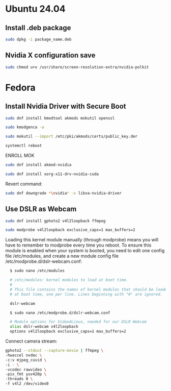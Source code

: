 # Ubuntu 24.04
## Install .deb package
```bash
sudo dpkg -i package_name.deb
```
## Nvidia X configuration save

```bash
sudo chmod u+x /usr/share/screen-resolution-extra/nvidia-polkit
```

# Fedora

## Install Nvidia Driver with Secure Boot

```bash
sudo dnf install kmodtool akmods mokutil openssl
```

```bash
sudo kmodgenca -a
```

```bash
sudo mokutil --import /etc/pki/akmods/certs/public_key.der
```

```bash
systemctl reboot
```

ENROLL MOK

```bash
sudo dnf install akmod-nvidia
```

```bash
sudo dnf install xorg-x11-drv-nvidia-cuda
```

Revert command:

```bash
sudo dnf downgrade *\nvidia* -x libva-nvidia-driver
```

## Use DSLR as Webcam

```bash
sudo dnf install gphoto2 v4l2loopback ffmpeg
```

```bash
sudo modprobe v4l2loopback exclusive_caps=1 max_buffers=2
```

Loading this kernel module manually (through modprobe) means you will have to remember to modprobe every time you reboot. To ensure this module is enabled when your system is booted, you need to edit one config file /etc/modules, and create a new module config file /etc/modprobe.d/dslr-webcam.conf:

```bash
  $ sudo nano /etc/modules

  # /etc/modules: kernel modules to load at boot time.
  #
  # This file contains the names of kernel modules that should be loaded
  # at boot time, one per line. Lines beginning with "#" are ignored.

  dslr-webcam
```

```bash
  $ sudo nano /etc/modprobe.d/dslr-webcam.conf

  # Module options for Video4Linux, needed for our DSLR Webcam
  alias dslr-webcam v4l2loopback
  options v4l2loopback exclusive_caps=1 max_buffers=2
```

Connect camera stream:

```bash
gphoto2 --stdout --capture-movie | ffmpeg \
-hwaccel nvdec \
-c:v mjpeg_cuvid \
-i - \
-vcodec rawvideo \
-pix_fmt yuv420p \
-threads 0 \
-f v4l2 /dev/video0
```




